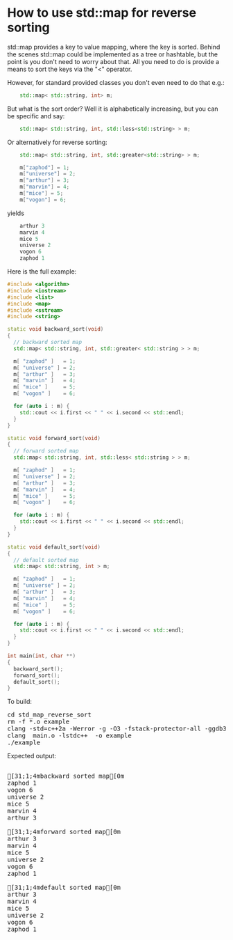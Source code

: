 How to use std::map for reverse sorting
=======================================

std::map provides a key to value mapping, where the key is sorted.
Behind the scenes std::map could be implemented as a tree or hashtable,
but the point is you don't need to worry about that. All you need to
do is provide a means to sort the keys via the "<" operator.

However, for standard provided classes you don't even need to do that e.g.:
```C++
    std::map< std::string, int> m;
```
But what is the sort order? Well it is alphabetically increasing, but you
can be specific and say:
```C++
    std::map< std::string, int, std::less<std::string> > m;
```
Or alternatively for reverse sorting:
```C++
    std::map< std::string, int, std::greater<std::string> > m;

    m["zaphod"] = 1;
    m["universe"] = 2;
    m["arthur"] = 3;
    m["marvin"] = 4;
    m["mice"] = 5;
    m["vogon"] = 6;
```
yields
```C++
    arthur 3
    marvin 4
    mice 5
    universe 2
    vogon 6
    zaphod 1
```
Here is the full example:
```C++
#include <algorithm>
#include <iostream>
#include <list>
#include <map>
#include <sstream>
#include <string>

static void backward_sort(void)
{
  // backward sorted map
  std::map< std::string, int, std::greater< std::string > > m;

  m[ "zaphod" ]   = 1;
  m[ "universe" ] = 2;
  m[ "arthur" ]   = 3;
  m[ "marvin" ]   = 4;
  m[ "mice" ]     = 5;
  m[ "vogon" ]    = 6;

  for (auto i : m) {
    std::cout << i.first << " " << i.second << std::endl;
  }
}

static void forward_sort(void)
{
  // forward sorted map
  std::map< std::string, int, std::less< std::string > > m;

  m[ "zaphod" ]   = 1;
  m[ "universe" ] = 2;
  m[ "arthur" ]   = 3;
  m[ "marvin" ]   = 4;
  m[ "mice" ]     = 5;
  m[ "vogon" ]    = 6;

  for (auto i : m) {
    std::cout << i.first << " " << i.second << std::endl;
  }
}

static void default_sort(void)
{
  // default sorted map
  std::map< std::string, int > m;

  m[ "zaphod" ]   = 1;
  m[ "universe" ] = 2;
  m[ "arthur" ]   = 3;
  m[ "marvin" ]   = 4;
  m[ "mice" ]     = 5;
  m[ "vogon" ]    = 6;

  for (auto i : m) {
    std::cout << i.first << " " << i.second << std::endl;
  }
}

int main(int, char **)
{
  backward_sort();
  forward_sort();
  default_sort();
}
```
To build:
<pre>
cd std_map_reverse_sort
rm -f *.o example
clang -std=c++2a -Werror -g -O3 -fstack-protector-all -ggdb3 -Wall -c -o main.o main.cpp
clang  main.o -lstdc++  -o example
./example
</pre>
Expected output:
<pre>

[31;1;4mbackward sorted map[0m
zaphod 1
vogon 6
universe 2
mice 5
marvin 4
arthur 3

[31;1;4mforward sorted map[0m
arthur 3
marvin 4
mice 5
universe 2
vogon 6
zaphod 1

[31;1;4mdefault sorted map[0m
arthur 3
marvin 4
mice 5
universe 2
vogon 6
zaphod 1
</pre>
